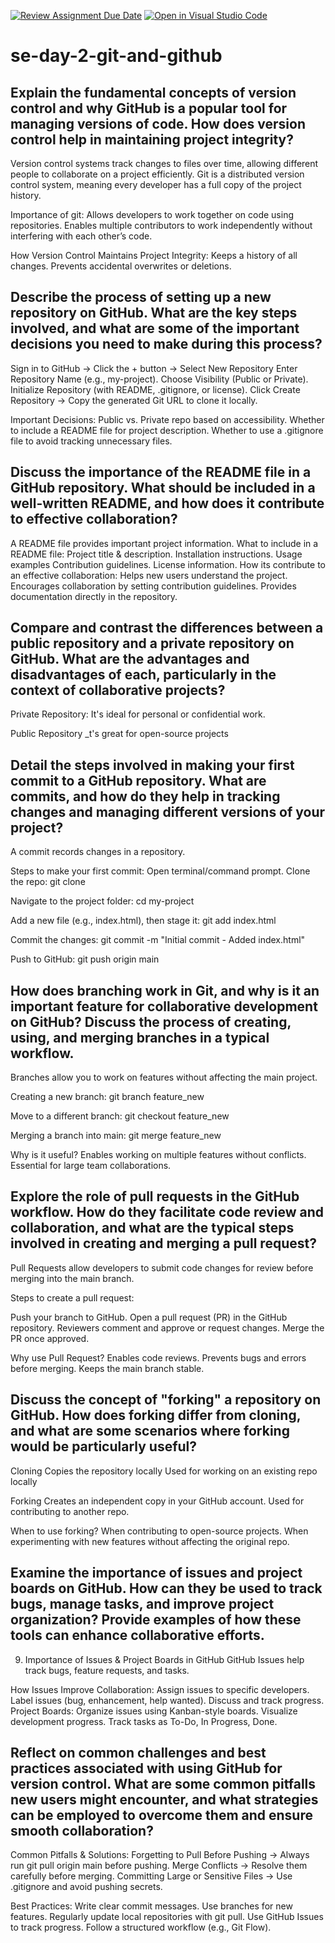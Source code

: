 [![Review Assignment Due Date](https://classroom.github.com/assets/deadline-readme-button-22041afd0340ce965d47ae6ef1cefeee28c7c493a6346c4f15d667ab976d596c.svg)](https://classroom.github.com/a/8wgCKhpZ)
[![Open in Visual Studio Code](https://classroom.github.com/assets/open-in-vscode-2e0aaae1b6195c2367325f4f02e2d04e9abb55f0b24a779b69b11b9e10269abc.svg)](https://classroom.github.com/online_ide?assignment_repo_id=18470684&assignment_repo_type=AssignmentRepo)
# se-day-2-git-and-github
## Explain the fundamental concepts of version control and why GitHub is a popular tool for managing versions of code. How does version control help in maintaining project integrity?
Version control systems track changes to files over time, allowing different people to collaborate on a project efficiently.
Git is a distributed version control system, meaning every developer has a full copy of the project history.

Importance of git:
 Allows developers to work together on code using repositories.
Enables multiple contributors to work independently without interfering with each other’s code.

How Version Control Maintains Project Integrity:
Keeps a history of all changes.
Prevents accidental overwrites or deletions.

## Describe the process of setting up a new repository on GitHub. What are the key steps involved, and what are some of the important decisions you need to make during this process?
Sign in to GitHub → Click the + button → Select New Repository
Enter Repository Name (e.g., my-project).
Choose Visibility (Public or Private).
Initialize Repository (with README, .gitignore, or license).
Click Create Repository → Copy the generated Git URL to clone it locally.

Important Decisions:
Public vs. Private repo based on accessibility.
Whether to include a README file for project description.
Whether to use a .gitignore file to avoid tracking unnecessary files.
## Discuss the importance of the README file in a GitHub repository. What should be included in a well-written README, and how does it contribute to effective collaboration?
A README file provides important project information.
What to include in a README file:
Project title & description.
Installation instructions. Usage examples
Contribution guidelines.
License information.
How its contribute to an effective collaboration:
Helps new users understand the project.
Encourages collaboration by setting contribution guidelines.
Provides documentation directly in the repository.

## Compare and contrast the differences between a public repository and a private repository on GitHub. What are the advantages and disadvantages of each, particularly in the context of collaborative projects?
Private Repository:
It's ideal for personal or confidential work.

Public Repository
_t's great for open-source projects
## Detail the steps involved in making your first commit to a GitHub repository. What are commits, and how do they help in tracking changes and managing different versions of your project?
A commit records changes in a repository.

Steps to make your first commit:
Open terminal/command prompt.
Clone the repo:
git clone <repo-url>

Navigate to the project folder:
cd my-project

Add a new file (e.g., index.html), then stage it:
git add index.html

Commit the changes:
git commit -m "Initial commit - Added index.html"

Push to GitHub:
git push origin main
## How does branching work in Git, and why is it an important feature for collaborative development on GitHub? Discuss the process of creating, using, and merging branches in a typical workflow.
Branches allow you to work on features without affecting the main project.

Creating a new branch:
git branch feature_new

Move to a different branch:
git checkout feature_new

Merging a branch into main:
git merge feature_new

Why is it useful?
Enables working on multiple features without conflicts.
Essential for large team collaborations.

## Explore the role of pull requests in the GitHub workflow. How do they facilitate code review and collaboration, and what are the typical steps involved in creating and merging a pull request?
Pull Requests allow developers to submit code changes for review before merging into the main branch.

Steps to create a pull request:

Push your branch to GitHub.
Open a pull request (PR) in the GitHub repository.
Reviewers comment and approve or request changes.
Merge the PR once approved.

Why use Pull Request?
Enables code reviews.
Prevents bugs and errors before merging.
Keeps the main branch stable.


## Discuss the concept of "forking" a repository on GitHub. How does forking differ from cloning, and what are some scenarios where forking would be particularly useful?
Cloning
Copies the repository locally
Used for working on an existing repo locally

Forking
Creates an independent copy in your GitHub account.
Used for contributing to another repo.

When to use forking?
When contributing to open-source projects.
When experimenting with new features without affecting the original repo.
## Examine the importance of issues and project boards on GitHub. How can they be used to track bugs, manage tasks, and improve project organization? Provide examples of how these tools can enhance collaborative efforts.
9. Importance of Issues & Project Boards in GitHub
GitHub Issues help track bugs, feature requests, and tasks.

How Issues Improve Collaboration:
Assign issues to specific developers.
Label issues (bug, enhancement, help wanted).
Discuss and track progress.
Project Boards:
Organize issues using Kanban-style boards.
Visualize development progress.
Track tasks as To-Do, In Progress, Done.
## Reflect on common challenges and best practices associated with using GitHub for version control. What are some common pitfalls new users might encounter, and what strategies can be employed to overcome them and ensure smooth collaboration?
Common Pitfalls & Solutions:
 Forgetting to Pull Before Pushing → Always run git pull origin main before pushing.
 Merge Conflicts → Resolve them carefully before merging.
 Committing Large or Sensitive Files → Use .gitignore and avoid pushing secrets.

Best Practices:
Write clear commit messages.
Use branches for new features.
Regularly update local repositories with git pull.
 Use GitHub Issues to track progress.
 Follow a structured workflow (e.g., Git Flow).

